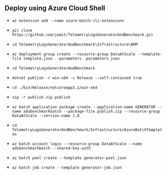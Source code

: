 ## Deploy using Azure Cloud Shell

- `az extension add --name azure-batch-cli-extensions`

- `git clone https://github.com/jomit/TelemetryLogsGeneratorAndBenchmark.git`

- `cd TelemetryLogsGeneratorAndBenchmark\Infrastructure\ARM`

- `az deployment group create --resource-group DataAtScale --template-file template.json --parameters  parameters.json`

- `cd TelemetryLogsGeneratorAndBenchmark`

- `dotnet publish -r win-x64 -c Release --self-contained true`

- `cd ./bin/Release/netcoreapp3.1/win-x64`

- `zip -r publish.zip publish`

- `az batch application package create --application-name GENERATOR --name adxbenchmarkbatch --package-file publish.zip --resource-group DataAtScale --version-name 1.0`

- `cd TelemetryLogsGeneratorAndBenchmark/Infrastructure/AzureBatchTemplates`

- `az batch account login --resource-group DataAtScale --name adxbenchmarkbatch --shared-key-auth`

- `az batch pool create --template generator-pool.json`

- `az batch job create --template generator-job.json`
